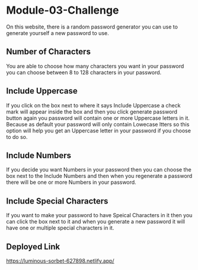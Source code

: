 # Module-03-Challenge

On this website, there is a random password generator you can use to generate yourself a new password to use. 

## Number of Characters

You are able to choose how many characters you want in your password you can choose between 8 to 128 characters in your password.

## Include Uppercase

If you click on the box next to where it says Include Uppercase a check mark will appear inside the box and then you click generate password button again you password will contain one or more Uppercase letters in it. Because as default your password will only contain Lowecase ltters so this option will help you get an Uppercase letter in your password if you choose to do so.

## Include Numbers

If you decide you want Numbers in your password then you can choose the box next to the Include Numbers and then when you regenerate a password there will be one or more Numbers in your password.

## Include Special Characters

If you want to make your password to have Speical Characters in it then you can click the box next to it and when you generate a new password it will have one or multiple special characters in it.

## Deployed Link

https://luminous-sorbet-627898.netlify.app/
